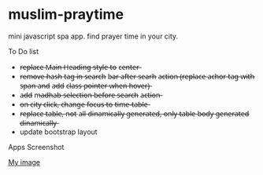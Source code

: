 # muslim-praytime

mini javascript spa app.
find prayer time in your city.

To Do list

- r̶e̶p̶l̶a̶c̶e̶ M̶a̶i̶n̶ H̶e̶a̶d̶i̶n̶g̶ s̶t̶y̶l̶e̶ t̶o̶ c̶e̶n̶t̶e̶r̶
- r̶e̶m̶o̶v̶e̶ h̶a̶s̶h̶ t̶a̶g̶ i̶n̶ s̶e̶a̶r̶c̶h̶ b̶a̶r̶ a̶f̶t̶e̶r̶ s̶e̶a̶r̶h̶ a̶c̶t̶i̶o̶n̶ (̶r̶e̶p̶l̶a̶c̶e̶ a̶c̶h̶o̶r̶ t̶a̶g̶ w̶i̶t̶h̶ s̶p̶a̶n̶ a̶n̶d̶ a̶d̶d̶ c̶l̶a̶s̶s̶ p̶o̶i̶n̶t̶e̶r̶ w̶h̶e̶n̶ h̶o̶v̶e̶r̶)̶
- a̶d̶d̶ m̶a̶d̶h̶a̶b̶ s̶e̶l̶e̶c̶t̶i̶o̶n̶ b̶e̶f̶o̶r̶e̶ s̶e̶a̶r̶c̶h̶ a̶c̶t̶i̶o̶n̶
- o̶n̶ c̶i̶t̶y̶ c̶l̶i̶c̶k̶,̶ c̶h̶a̶n̶g̶e̶ f̶o̶c̶u̶s̶ t̶o̶ t̶i̶m̶e̶-̶t̶a̶b̶l̶e̶
- r̶e̶p̶l̶a̶c̶e̶ t̶a̶b̶l̶e̶,̶ n̶o̶t̶ a̶l̶l̶ d̶i̶n̶a̶m̶i̶c̶a̶l̶l̶y̶ g̶e̶n̶e̶r̶a̶t̶e̶d̶,̶ o̶n̶l̶y̶ t̶a̶b̶l̶e̶ b̶o̶d̶y̶ g̶e̶n̶e̶r̶a̶t̶e̶d̶ d̶i̶n̶a̶m̶i̶c̶a̶l̶l̶y̶
- update bootstrap layout



Apps Screenshot

[My image](krahman80.github.com/krahman80.github.io/assets/img/pray-time-screenshot.png)
